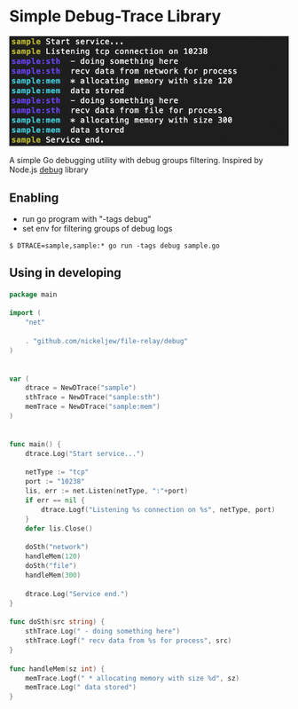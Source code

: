 # Simple Debug-Trace Library


![](./dtrace-sample.png)

A simple Go debugging utility with debug groups filtering.
Inspired by Node.js [debug](https://github.com/visionmedia/debug) library


## Enabling
- run go program with "-tags debug"
- set env for filtering groups of debug logs
```
$ DTRACE=sample,sample:* go run -tags debug sample.go
```

## Using in developing
```go
package main

import (
	"net"

	. "github.com/nickeljew/file-relay/debug"
)


var (
	dtrace = NewDTrace("sample")
	sthTrace = NewDTrace("sample:sth")
	memTrace = NewDTrace("sample:mem")
)


func main() {
	dtrace.Log("Start service...")

	netType := "tcp"
	port := "10238"
	lis, err := net.Listen(netType, ":"+port)
	if err == nil {
		dtrace.Logf("Listening %s connection on %s", netType, port)
	}
	defer lis.Close()

	doSth("network")
	handleMem(120)
	doSth("file")
	handleMem(300)

	dtrace.Log("Service end.")
}

func doSth(src string) {
	sthTrace.Log(" - doing something here")
	sthTrace.Logf(" recv data from %s for process", src)
}

func handleMem(sz int) {
	memTrace.Logf(" * allocating memory with size %d", sz)
	memTrace.Log(" data stored")
}
```
